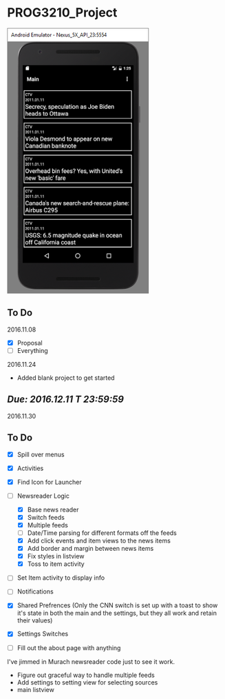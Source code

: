 # PROG3210_Project

![screencap](/screencaps/NR_update.png)

## To Do

2016.11.08


- [x] Proposal
- [ ] Everything

2016.11.24

- Added blank project to get started

## **_Due: 2016.12.11 T 23:59:59_**

2016.11.30

## To Do

- [x] Spill over menus
- [x] Activities
- [x] Find Icon for Launcher
- [ ] Newsreader Logic
    - [x] Base news reader
    - [x] Switch feeds
    - [x] Multiple feeds
    - [ ] Date/Time parsing for different formats off the feeds
    - [x] Add click events and item views to the news items
    - [x] Add border and margin between news items
    - [x] Fix styles in listview
    - [x] Toss to item activity
- [ ] Set Item activity to display info
- [ ] Notifications
- [x] Shared Prefrences (Only the CNN switch is set up with a toast to show it's state in both the main and the settings, but they all work and retain their values)
- [x] Settings Switches
- [ ] Fill out the about page with anything


I've jimmed in Murach newsreader code just to see it work.

- Figure out graceful way to handle multiple feeds
- Add settings to setting view for selecting sources
- main listview


